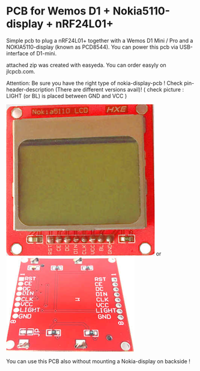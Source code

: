 # PCB for Wemos D1 + Nokia5110-display + nRF24L01+

Simple pcb to plug a nRF24L01+ together with a Wemos D1 Mini / Pro and a NOKIA5110-display (known as PCD8544). You can power this pcb via USB-interface of D1-mini.

attached zip was created with easyeda. You can order easyly on jlcpcb.com.

Attention: Be sure you have the right type of nokia-display-pcb !
Check pin-header-description (There are different versions avail)!
( check picture : LIGHT (or BL) is placed between GND and VCC )

![img](Nokia5110-LCD.jpg) or ![img](Nokia5110-LCD2.jpg)


You can use this PCB also without mounting a Nokia-display on backside !
